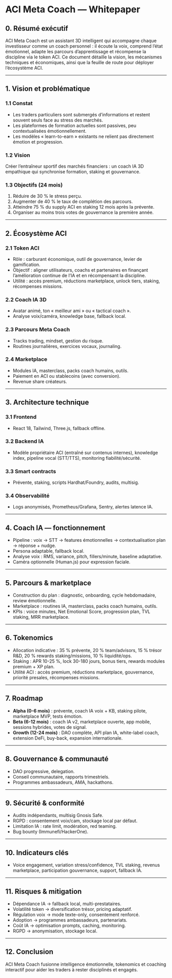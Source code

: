 # ACI Meta Coach — Whitepaper

## 0. Résumé exécutif

ACI Meta Coach est un assistant 3D intelligent qui accompagne chaque investisseur comme un coach personnel : il écoute la voix, comprend l’état émotionnel, adapte les parcours d’apprentissage et récompense la discipline via le token ACI. Ce document détaille la vision, les mécanismes techniques et économiques, ainsi que la feuille de route pour déployer l’écosystème ACI.

---

## 1. Vision et problématique

### 1.1 Constat
- Les traders particuliers sont submergés d’informations et restent souvent seuls face au stress des marchés.
- Les plateformes de formation actuelles sont passives, peu contextualisées émotionnellement.
- Les modèles « learn-to-earn » existants ne relient pas directement émotion et progression.

### 1.2 Vision
Créer l’entraîneur sportif des marchés financiers : un coach IA 3D empathique qui synchronise formation, staking et gouvernance.

### 1.3 Objectifs (24 mois)
1. Réduire de 30 % le stress perçu.
2. Augmenter de 40 % le taux de complétion des parcours.
3. Atteindre 75 % du supply ACI en staking 12 mois après la prévente.
4. Organiser au moins trois votes de gouvernance la première année.

---

## 2. Écosystème ACI

### 2.1 Token ACI
- Rôle : carburant économique, outil de gouvernance, levier de gamification.
- Objectif : aligner utilisateurs, coachs et partenaires en finançant l’amélioration continue de l’IA et en récompensant la discipline.
- Utilité : accès premium, réductions marketplace, unlock tiers, staking, récompenses missions.

### 2.2 Coach IA 3D
- Avatar animé, ton « meilleur ami » ou « tactical coach ».
- Analyse voix/caméra, knowledge base, fallback local.

### 2.3 Parcours Meta Coach
- Tracks trading, mindset, gestion du risque.
- Routines journalières, exercices vocaux, journaling.

### 2.4 Marketplace
- Modules IA, masterclass, packs coach humains, outils.
- Paiement en ACI ou stablecoins (avec conversion).
- Revenue share créateurs.

---

## 3. Architecture technique

### 3.1 Frontend
- React 18, Tailwind, Three.js, fallback offline.

### 3.2 Backend IA
- Modèle propriétaire ACI (entraîné sur contenus internes), knowledge index, pipeline vocal (STT/TTS), monitoring fiabilité/sécurité.

### 3.3 Smart contracts
- Prévente, staking, scripts Hardhat/Foundry, audits, multisig.

### 3.4 Observabilité
- Logs anonymisés, Prometheus/Grafana, Sentry, alertes latence IA.

---

## 4. Coach IA — fonctionnement

- Pipeline : voix → STT → features émotionnelles → contextualisation plan → réponse + nudge.
- Persona adaptable, fallback local.
- Analyse voix : RMS, variance, pitch, fillers/minute, baseline adaptative.
- Caméra optionnelle (Human.js) pour expression faciale.

---

## 5. Parcours & marketplace

- Construction du plan : diagnostic, onboarding, cycle hebdomadaire, review émotionnelle.
- Marketplace : routines IA, masterclass, packs coach humains, outils.
- KPIs : voice minutes, Net Emotional Score, progression plan, TVL staking, MRR marketplace.

---

## 6. Tokenomics

- Allocation indicative : 35 % prévente, 20 % team/advisors, 15 % trésor R&D, 20 % rewards staking/missions, 10 % liquidité/ops.
- Staking : APR 10-25 %, lock 30-180 jours, bonus tiers, rewards modules premium + XP plan.
- Utilité ACI : accès premium, réductions marketplace, gouvernance, priorité presales, récompenses missions.

---

## 7. Roadmap

- **Alpha (0-6 mois)** : prévente, coach IA voix + KB, staking pilote, marketplace MVP, tests émotion.
- **Beta (6-12 mois)** : coach IA v2, marketplace ouverte, app mobile, sessions hybrides, votes de signal.
- **Growth (12-24 mois)** : DAO complète, API plan IA, white-label coach, extension DeFi, buy-back, expansion internationale.

---

## 8. Gouvernance & communauté

- DAO progressive, delegation.
- Conseil communautaire, rapports trimestriels.
- Programmes ambassadeurs, AMA, hackathons.

---

## 9. Sécurité & conformité

- Audits indépendants, multisig Gnosis Safe.
- RGPD : consentement voix/cam, stockage local par défaut.
- Limitation IA : rate limit, modération, red teaming.
- Bug bounty (Immunefi/HackerOne).

---

## 10. Indicateurs clés

- Voice engagement, variation stress/confidence, TVL staking, revenus marketplace, participation gouvernance, support, fallback IA.

---

## 11. Risques & mitigation

- Dépendance IA → fallback local, multi-prestataires.
- Volatilité token → diversification trésor, pricing adaptatif.
- Régulation voix → mode texte-only, consentement renforcé.
- Adoption → programmes ambassadeurs, partenariats.
- Coût IA → optimisation prompts, caching, monitoring.
- RGPD → anonymisation, stockage local.

---

## 12. Conclusion

ACI Meta Coach fusionne intelligence émotionnelle, tokenomics et coaching interactif pour aider les traders à rester disciplinés et engagés.
